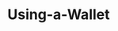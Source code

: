 ---
layout: default
slideId: Using-a-Wallet
title: Using-a-Wallet
parent: Owning and Storing Atomic NFTs
nav_order: 2
---